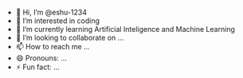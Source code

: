 - 👋 Hi, I’m @eshu-1234
- 👀 I’m interested in coding
- 🌱 I’m currently learning Artificial Inteligence and Machine Learning
- 💞️ I’m looking to collaborate on ...
- 📫 How to reach me ...
- 😄 Pronouns: ...
- ⚡ Fun fact: ...

<!---
eshu-1234/eshu-1234 is a ✨ special ✨ repository because its `README.md` (this file) appears on your GitHub profile.
You can click the Preview link to take a look at your changes.
--->
